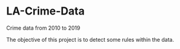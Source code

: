# LA-Crime-Data
Crime data from 2010 to 2019

The objective of this project is to detect some rules within the data.
